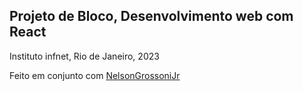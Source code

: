 ## Projeto de Bloco, Desenvolvimento web com React
Instituto infnet, Rio de Janeiro, 2023

Feito em conjunto com [NelsonGrossoniJr](https://github.com/NelsonGrossoniJr/NelsonGrossoniJr)
